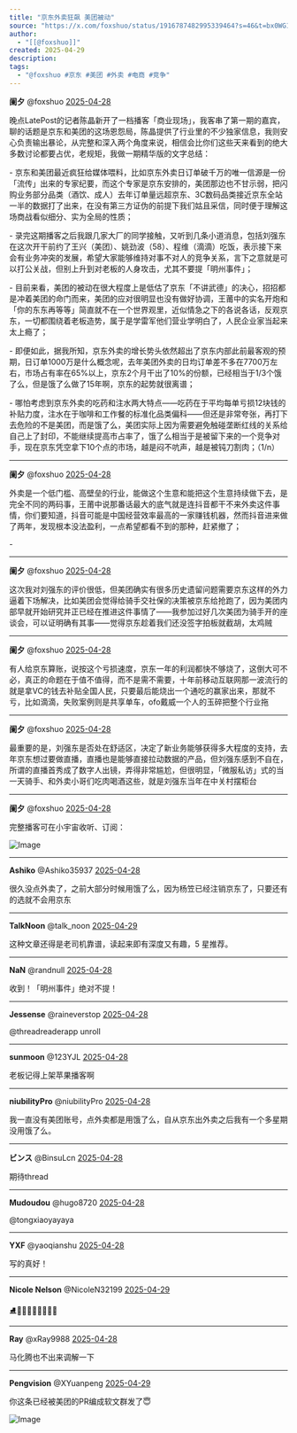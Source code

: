 ```yaml
---
title: "京东外卖狂飙 美团被动"
source: "https://x.com/foxshuo/status/1916787482995339464?s=46&t=bx0WG1AGHlEB9ipAHDEpnw"
author:
  - "[[@foxshuo]]"
created: 2025-04-29
description:
tags:
  - "@foxshuo #京东 #美团 #外卖 #电商 #竞争"
---
```

**阑夕** @foxshuo [2025-04-28](https://x.com/foxshuo/status/1916787482995339464)

晚点LatePost的记者陈晶新开了一档播客「商业现场」，我客串了第一期的嘉宾，聊的话题是京东和美团的这场恩怨局，陈晶提供了行业里的不少独家信息，我则安心负责输出暴论，从完整和深入两个角度来说，相信会比你们这些天来看到的绝大多数讨论都要占优，老规矩，我做一期精华版的文字总结：

\- 京东和美团最近疯狂给媒体喂料，比如京东外卖日订单破千万的唯一信源是一份「流传」出来的专家纪要，而这个专家是京东安排的，美团那边也不甘示弱，把闪购业务部分品类（酒饮、成人）去年订单量远超京东、3C数码品类接近京东全站一半的数据打了出来，在没有第三方证伪的前提下我们姑且采信，同时便于理解这场商战看似细分、实为全局的性质；

\- 录完这期播客之后我跟几家大厂的同学接触，又听到几条小道消息，包括刘强东在这次开干前约了王兴（美团）、姚劲波（58）、程维（滴滴）吃饭，表示接下来会有业务冲突的发展，希望大家能够维持对事不对人的竞争关系，言下之意就是可以打公关战，但别上升到对老板的人身攻击，尤其不要提「明州事件」；

\- 目前来看，美团的被动在很大程度上是低估了京东「不讲武德」的决心，招招都是冲着美团的命门而来，美团的应对很明显也没有做好协调，王莆中的实名开炮和「你的东东再等等」简直就不在一个世界观里，近似情急之下的各说各话，反观京东，一切都围绕着老板造势，属于是学雷军他们营业学明白了，人民企业家当起来太上瘾了；

\- 即便如此，据我所知，京东外卖的增长势头依然超出了京东内部此前最客观的预期，日订单1000万是什么概念呢，去年美团外卖的日均订单差不多在7700万左右，市场占有率在65%以上，京东2个月干出了10%的份额，已经相当于1/3个饿了么，但是饿了么做了15年啊，京东的起势就很离谱；

\- 哪怕考虑到京东外卖的吃药和注水两大特点——吃药在于平均每单亏损12块钱的补贴力度，注水在于咖啡和工作餐的标准化品类偏科——但还是非常夸张，再打下去危险的不是美团，而是饿了么，美团实际上因为需要避免触碰垄断红线的关系给自己上了封印，不能继续提高市占率了，饿了么相当于是被留下来的一个竞争对手，现在京东凭空拿下10个点的市场，越是闷不吭声，越是被钝刀割肉；（1/n）

---

**阑夕** @foxshuo [2025-04-28](https://x.com/foxshuo/status/1916790378210230289)

外卖是一个低门槛、高壁垒的行业，能做这个生意和能把这个生意持续做下去，是完全不同的两码事，王莆中说那番话最大的底气就是连抖音都干不来外卖这件事情，你们要知道，抖音可能是中国经营效率最高的一家赚钱机器，然而抖音进来做了两年，发现根本没法盈利，一点希望都看不到的那种，赶紧撤了；

\-

---

**阑夕** @foxshuo [2025-04-28](https://x.com/foxshuo/status/1916791031762506192)

这次我对刘强东的评价很低，但美团确实有很多历史遗留问题需要京东这样的外力逼着下场解决，比如美团会觉得给骑手交社保的决策被京东给抢跑了，因为美团内部早就开始研究并正已经在推进这件事情了——我参加过好几次美团为骑手开的座谈会，可以证明确有其事——觉得京东趁着我们还没签字拍板就截胡，太鸡贼

---

**阑夕** @foxshuo [2025-04-28](https://x.com/foxshuo/status/1916792016132075566)

有人给京东算账，说按这个亏损速度，京东一年的利润都快不够烧了，这倒大可不必，真正的命题在于值不值得，而不是需不需要，十年前移动互联网那一波流行的就是拿VC的钱去补贴全国人民，只要最后能烧出一个通吃的赢家出来，那就不亏，比如滴滴，失败案例则是共享单车，ofo戴威一个人的玉碎把整个行业拖

---

**阑夕** @foxshuo [2025-04-28](https://x.com/foxshuo/status/1916792337809985792)

最重要的是，刘强东是否处在舒适区，决定了新业务能够获得多大程度的支持，去年京东想过要做直播，直播也是能够直接拉动数据的产品，但刘强东感到不自在，所谓的直播首秀成了数字人出镜，弄得非常尴尬，但很明显，「微服私访」式的当一天骑手、和外卖小哥们吃肉喝酒这些，就是刘强东当年在中关村摆柜台

---

**阑夕** @foxshuo [2025-04-28](https://x.com/foxshuo/status/1916793434196901962)

完整播客可在小宇宙收听、订阅：

![Image](https://pbs.twimg.com/media/GpnRZktb0AAqHxT?format=jpg&name=large)

---

**Ashiko** @Ashiko35937 [2025-04-28](https://x.com/Ashiko35937/status/1916793625641640198)

很久没点外卖了，之前大部分时候用饿了么，因为杨笠已经注销京东了，只要还有的选就不会用京东

---

**TalkNoon** @talk\_noon [2025-04-29](https://x.com/talk_noon/status/1917007092046823647)

这种文章还得是老司机靠谱，读起来即有深度又有趣，5 星推荐。

---

**NaN** @randnull [2025-04-28](https://x.com/randnull/status/1916790855396102271)

收到！「明州事件」绝对不提！

---

**Jessense** @raineverstop [2025-04-28](https://x.com/raineverstop/status/1916809477787128156)

@threadreaderapp unroll

---

**sunmoon** @123YJL [2025-04-28](https://x.com/123YJL/status/1916827400937382080)

老板记得上架苹果播客啊

---

**niubilityPro** @niubilityPro [2025-04-28](https://x.com/niubilityPro/status/1916788696512393541)

我一直没有美团账号，点外卖都是用饿了么，自从京东出外卖之后我有一个多星期没用饿了么。

---

**ビンス** @BinsuLcn [2025-04-28](https://x.com/BinsuLcn/status/1916789516867678614)

期待thread

---

**Mudoudou** @hugo8720 [2025-04-28](https://x.com/hugo8720/status/1916892010860150790)

@tongxiaoyayaya

---

**YXF** @yaoqianshu [2025-04-28](https://x.com/yaoqianshu/status/1916947598738657430)

写的真好！

---

**Nicole Nelson** @NicoleN32199 [2025-04-29](https://x.com/NicoleN32199/status/1917009004565565805)

⛸️👨🏿‍🦽‍➡️👩‍🍳🤘🏻

---

**Ray** @xRay9988 [2025-04-28](https://x.com/xRay9988/status/1916916891123372065)

马化腾也不出来调解一下

---

**Pengvision** @XYuanpeng [2025-04-29](https://x.com/XYuanpeng/status/1917022084892660185)

你这条已经被美团的PR编成软文群发了😇

![Image](https://pbs.twimg.com/media/GpqharjbEAA9a2Y?format=jpg&name=large)